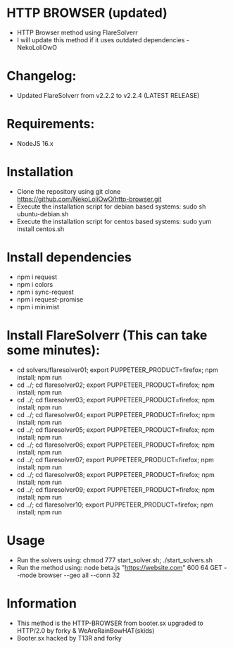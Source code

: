 # HTTP BROWSER (updated)

- HTTP Browser method using FlareSolverr
- I will update this method if it uses outdated dependencies -NekoLoliOwO

# Changelog:

- Updated FlareSolverr from v2.2.2 to v2.2.4 (LATEST RELEASE)

# Requirements:

- NodeJS 16.x

# Installation

- Clone the repository using git clone https://github.com/NekoLoliOwO/http-browser.git
- Execute the installation script for debian based systems: sudo sh ubuntu-debian.sh
- Execute the installation script for centos based systems: sudo yum install centos.sh

# Install dependencies

- npm i request
- npm i colors
- npm i sync-request
- npm i request-promise
- npm i minimist

# Install FlareSolverr (This can take some minutes):

- cd solvers/flaresolver01; export PUPPETEER_PRODUCT=firefox; npm install; npm run
- cd ../; cd flaresolver02; export PUPPETEER_PRODUCT=firefox; npm install; npm run
- cd ../; cd flaresolver03; export PUPPETEER_PRODUCT=firefox; npm install; npm run
- cd ../; cd flaresolver04; export PUPPETEER_PRODUCT=firefox; npm install; npm run
- cd ../; cd flaresolver05; export PUPPETEER_PRODUCT=firefox; npm install; npm run
- cd ../; cd flaresolver06; export PUPPETEER_PRODUCT=firefox; npm install; npm run
- cd ../; cd flaresolver07; export PUPPETEER_PRODUCT=firefox; npm install; npm run
- cd ../; cd flaresolver08; export PUPPETEER_PRODUCT=firefox; npm install; npm run
- cd ../; cd flaresolver09; export PUPPETEER_PRODUCT=firefox; npm install; npm run
- cd ../; cd flaresolver10; export PUPPETEER_PRODUCT=firefox; npm install; npm run

# Usage

- Run the solvers using: chmod 777 start_solver.sh; ./start_solvers.sh
- Run the method using: node beta.js "https://website.com" 600 64 GET --mode browser --geo all --conn 32

# Information

- This method is the HTTP-BROWSER from booter.sx upgraded to HTTP/2.0 by forky & WeAreRainBowHAT(skids)
- Booter.sx hacked by T13R and forky
